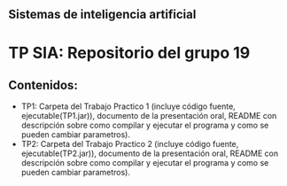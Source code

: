 ## Sistemas de inteligencia artificial

# TP SIA: Repositorio del grupo 19

## Contenidos:

-   TP1: Carpeta del Trabajo Practico 1 (incluye código fuente, ejecutable(TP1.jar)), documento de la presentación oral, README con descripción sobre como compilar y ejecutar el programa y como se pueden cambiar parametros).
-   TP2: Carpeta del Trabajo Practico 2 (incluye código fuente, ejecutable(TP2.jar)), documento de la presentación oral, README con descripción sobre como compilar y ejecutar el programa y como se pueden cambiar parametros).
